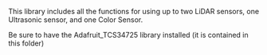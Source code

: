 This library includes all the functions for using up to two LiDAR 
sensors, one Ultrasonic sensor, and one Color Sensor.

Be sure to have the Adafruit_TCS34725 library installed (it is contained
 in this folder)
